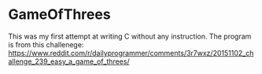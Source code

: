 # GameOfThrees
This was my first attempt at writing C without any instruction. The program is from this challenege: https://www.reddit.com/r/dailyprogrammer/comments/3r7wxz/20151102_challenge_239_easy_a_game_of_threes/